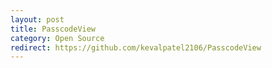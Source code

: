 ```yaml
---
layout: post
title: PasscodeView
category: Open Source
redirect: https://github.com/kevalpatel2106/PasscodeView
---
```

